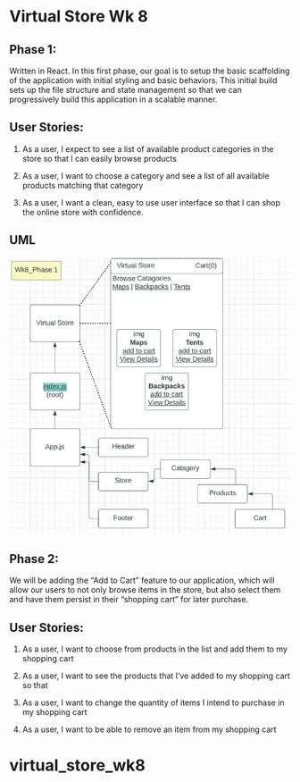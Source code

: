 # Virtual Store Wk 8

## Phase 1:

Written in React. In this first phase, our goal is to setup the basic scaffolding of the application with initial styling and basic behaviors. This initial build sets up the file structure and state management so that we can progressively build this application in a scalable manner.

## User Stories:

1. As a user, I expect to see a list of available product categories in the store so that I can easily browse products

2. As a user, I want to choose a category and see a list of all available products matching that category

3. As a user, I want a clean, easy to use user interface so that I can shop the online store with confidence.

## UML

![uml](./assets/Screen%20Shot%202022-08-01%20at%203.13.48%20PM.png)

## Phase 2:

We will be adding the “Add to Cart” feature to our application, which will allow our users to not only browse items in the store, but also select them and have them persist in their “shopping cart” for later purchase.

## User Stories:

1. As a user, I want to choose from products in the list and add them to my shopping cart

2. As a user, I want to see the products that I’ve added to my shopping cart so that

3. As a user, I want to change the quantity of items I intend to purchase in my shopping cart

4. As a user, I want to be able to remove an item from my shopping cart
# virtual_store_wk8
